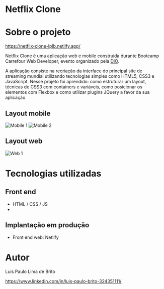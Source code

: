 # Netflix Clone 

# Sobre o projeto

https://netflix-clone-lplb.netlify.app/

Netflix Clone é uma aplicação web e mobile construída durante Bootcamp Carrefour Web Developer, evento organizado pela [DIO](https://web.dio.me "Site da DIO").

A aplicação consiste na recriação da interface do principal site de streaming mundial utilizando tecnologias simples como HTML5, CSS3 e JavaScript. Nesse projeto foi aprendido: como estruturar um layout, técnicas de CSS3 com containers e variáveis, como posicionar os elementos com Flexbox e como utilizar plugins JQuery a favor da sua aplicação.

## Layout mobile
![Mobile 1](https://github.com/luispaulobrito/assets/blob/main/Image%202022-05-02%20at%2019.39.26.jpeg) ![Mobile 2](https://github.com/luispaulobrito/assets/blob/main/Image%202022-05-02%20at%2019.40.26.jpeg)

## Layout web
![Web 1](https://github.com/luispaulobrito/assets/blob/main/Screenshot_1.jpg)

# Tecnologias utilizadas
## Front end
- HTML / CSS / JS 
- 
## Implantação em produção
- Front end web: Netlify

# Autor

Luis Paulo Lima de Brito

https://www.linkedin.com/in/luis-paulo-brito-324351111/
